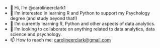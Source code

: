 - 👋 Hi, I’m @carolineerclark1
- 👀 I’m interested in learning R and Python to support my Psychology degree (and study beyond that!)
- 🌱 I’m currently learning R, Python and other aspects of data analytics.
- 💞️ I’m looking to collaborate on anything related to data analytics, data science and psychology.
- 📫 How to reach me: carolineerclark@gmail.com

<!---
carolineerclark1/carolineerclark1 is a ✨ special ✨ repository because its `README.md` (this file) appears on your GitHub profile.
You can click the Preview link to take a look at your changes.
--->
